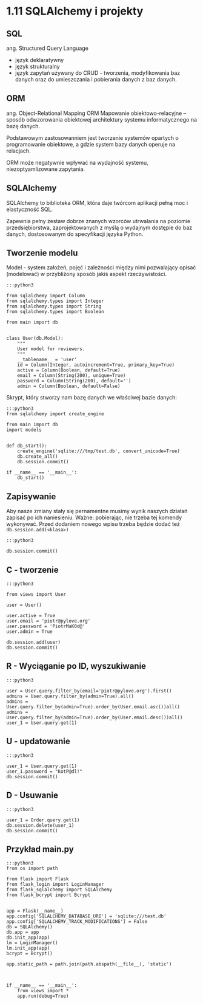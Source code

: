 1.11 SQLAlchemy i projekty
===========================


SQL
---

ang. Structured Query Language

* język deklaratywny
* język strukturalny
* język zapytań używany do CRUD -  tworzenia, modyfikowania baz danych oraz do umieszczania i pobierania danych z baz danych.



ORM
---
ang. Object-Relational Mapping ORM
Mapowanie obiektowo-relacyjne – sposób odwzorowania obiektowej architektury systemu informatycznego na bazę danych.

Podstawowym zastosowanniem jest tworzenie systemów opartych o programowanie obiektowe, a gdzie system bazy danych operuje na relacjach.

ORM może negatywnie wpływać na wydajność systemu, niezoptyamlizowane zapytania.


SQLAlchemy
----------

SQLAlchemy to biblioteka ORM, która daje twórcom aplikacji pełną moc i elastyczność SQL.

Zapewnia pełny zestaw dobrze znanych wzorców utrwalania na poziomie przedsiębiorstwa,
zaprojektowanych z myślą o wydajnym dostępie do baz danych, dostosowanym do specyfikacji języka Python.


Tworzenie modelu
----------------

Model - system założeń, pojęć i zależności między nimi pozwalający opisać (modelować) w przybliżony sposób jakiś aspekt rzeczywistości.

    :::python3

    from sqlalchemy import Column
    from sqlalchemy.types import Integer
    from sqlalchemy.types import String
    from sqlalchemy.types import Boolean

    from main import db


    class User(db.Model):
        """
        User model for reviewers.
        """
        __tablename__ = 'user'
        id = Column(Integer, autoincrement=True, primary_key=True)
        active = Column(Boolean, default=True)
        email = Column(String(200), unique=True)
        password = Column(String(200), default='')
        admin = Column(Boolean, default=False)


Skrypt, który stworzy nam bazę danych we właściwej bazie danych:


    :::python3
    from sqlalchemy import create_engine

    from main import db
    import models


    def db_start():
        create_engine('sqlite:///tmp/test.db', convert_unicode=True)
        db.create_all()
        db.session.commit()

    if __name__ == '__main__':
        db_start()



Zapisywanie
-----------

Aby nasze zmiany stały się pernamentne musimy wynik naszych działań zapisać po ich naniesieniu.
Ważne: pobierając, nie trzeba tej komendy wykonywać. Przed dodaniem nowego wpisu trzeba będzie dodać też `db.session.add(<klasa>)`

    :::python3

    db.session.commit()

C - tworzenie
--------------

    :::python3

    from views import User

    user = User()

    user.active = True
    user.email = 'piotr@pylove.org'
    user.password = 'PiotrMaK0d@'
    user.admin = True

    db.session.add(user)
    db.session.commit()


R - Wyciąganie po ID, wyszukiwanie
----------------------------------

    :::python3

    user = User.query.filter_by(email='piotr@pylove.org').first()
    admins = User.query.filter_by(admin=True).all()
    admins = User.query.filter_by(admin=True).order_by(User.email.asc())all()
    admins = User.query.filter_by(admin=True).order_by(User.email.desc())all()
    user_1 = User.query.get(1)

U - updatowanie
---------------

    :::python3

    user_1 = User.query.get(1)
    user_1.password = "KotP@dl!"
    db.session.commit()

D - Usuwanie
------------

    :::python3

    user_1 = Order.query.get(1)
    db.session.delete(user_1)
    db.session.commit()

Przykład main.py
----------------

    :::python3
    from os import path

    from flask import Flask
    from flask_login import LoginManager
    from flask_sqlalchemy import SQLAlchemy
    from flask_bcrypt import Bcrypt


    app = Flask(__name__)
    app.config['SQLALCHEMY_DATABASE_URI'] = 'sqlite:///test.db'
    app.config['SQLALCHEMY_TRACK_MODIFICATIONS'] = False
    db = SQLAlchemy()
    db.app = app
    db.init_app(app)
    lm = LoginManager()
    lm.init_app(app)
    bcrypt = Bcrypt()

    app.static_path = path.join(path.abspath(__file__), 'static')



    if __name__ == '__main__':
        from views import *
        app.run(debug=True)